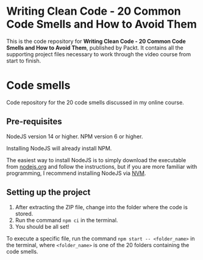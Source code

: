 # Writing Clean Code - 20 Common Code Smells and How to Avoid Them
This is the code repository for **Writing Clean Code - 20 Common Code Smells and How to Avoid Them**, published by Packt. It contains all the supporting project files necessary to work through the video course from start to finish. 

# Code smells

Code repository for the 20 code smells discussed in my online course.

## Pre-requisites

NodeJS version 14 or higher.
NPM version 6 or higher.

Installing NodeJS will already install NPM.

The easiest way to install NodeJS is to simply download the executable from [nodejs.org](https://nodejs.org/en/download/) and follow the instructions, but if you are more familiar with programming, I recommend installing NodeJS via [NVM](https://github.com/nvm-sh/nvm#installing-and-updating).

## Setting up the project

1. After extracting the ZIP file, change into the folder where the code is stored.
2. Run the command `npm ci` in the terminal.
3. You should be all set!

To execute a specific file, run the command `npm start -- <folder_name>` in the terminal, where `<folder_name>` is one of the 20 folders containing the code smells.
